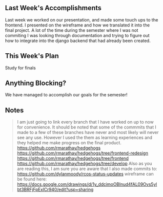 ## Last Week's Accomplishments

Last week we worked on our presentation, and made some touch ups to the frontend.
I presented on the wireframe and how we translated it into the final project.
A lot of the time during the semester where I was not commiting I was looking through
documentation and trying to figure out how to integrate into the django backend that had 
already been created. 

## This Week's Plan

Study for finals

## Anything Blocking?

We have managed to accomplish our goals for the semester!

## Notes

> I am just going to link every branch that I have worked on up to now for convenience. 
It should be noted that some of the commmits that I made to a few of these branches have never and
most likely will never see any use. However I used the them as learning experiences and 
they helped me make progress on the final product.
https://github.com/rmarathay/hedgehogs
https://github.com/rmarathay/hedgehogs/tree/frontend-redesign
https://github.com/rmarathay/hedgehogs/tree/frontend
https://github.com/rmarathay/hedgehogs/tree/develop
Also as you are reading this, I am sure you are aware that I also made commits to:
https://github.com/dylanmoody/rcos-status-updates
wireframe can be found here:
https://docs.google.com/drawings/d/1y_ddcimoOBInud4fAL09Ovs5ylbt3BRFjFpExICr940/edit?usp=sharing